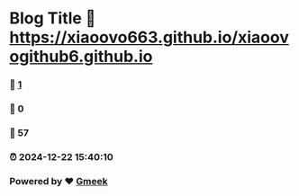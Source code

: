# Blog Title :link: https://xiaoovo663.github.io/xiaoovogithub6.github.io 
### :page_facing_up: [1](https://xiaoovo663.github.io/xiaoovogithub6.github.io/tag.html) 
### :speech_balloon: 0 
### :hibiscus: 57 
### :alarm_clock: 2024-12-22 15:40:10 
### Powered by :heart: [Gmeek](https://github.com/Meekdai/Gmeek)
